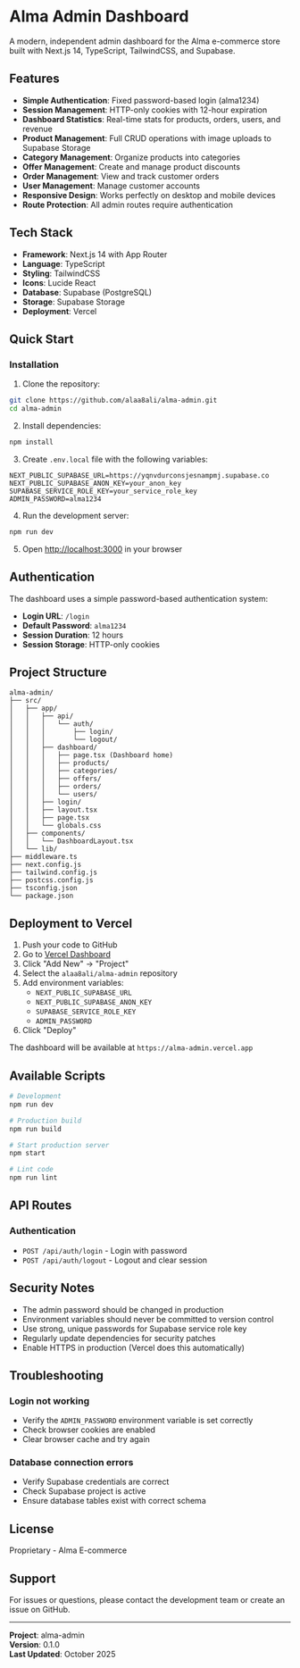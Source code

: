 # Alma Admin Dashboard

A modern, independent admin dashboard for the Alma e-commerce store built with Next.js 14, TypeScript, TailwindCSS, and Supabase.

## Features

- **Simple Authentication**: Fixed password-based login (alma1234)
- **Session Management**: HTTP-only cookies with 12-hour expiration
- **Dashboard Statistics**: Real-time stats for products, orders, users, and revenue
- **Product Management**: Full CRUD operations with image uploads to Supabase Storage
- **Category Management**: Organize products into categories
- **Offer Management**: Create and manage product discounts
- **Order Management**: View and track customer orders
- **User Management**: Manage customer accounts
- **Responsive Design**: Works perfectly on desktop and mobile devices
- **Route Protection**: All admin routes require authentication

## Tech Stack

- **Framework**: Next.js 14 with App Router
- **Language**: TypeScript
- **Styling**: TailwindCSS
- **Icons**: Lucide React
- **Database**: Supabase (PostgreSQL)
- **Storage**: Supabase Storage
- **Deployment**: Vercel

## Quick Start

### Installation

1. Clone the repository:
```bash
git clone https://github.com/alaa8ali/alma-admin.git
cd alma-admin
```

2. Install dependencies:
```bash
npm install
```

3. Create `.env.local` file with the following variables:
```env
NEXT_PUBLIC_SUPABASE_URL=https://yqnvdurconsjesnampmj.supabase.co
NEXT_PUBLIC_SUPABASE_ANON_KEY=your_anon_key
SUPABASE_SERVICE_ROLE_KEY=your_service_role_key
ADMIN_PASSWORD=alma1234
```

4. Run the development server:
```bash
npm run dev
```

5. Open [http://localhost:3000](http://localhost:3000) in your browser

## Authentication

The dashboard uses a simple password-based authentication system:

- **Login URL**: `/login`
- **Default Password**: `alma1234`
- **Session Duration**: 12 hours
- **Session Storage**: HTTP-only cookies

## Project Structure

```
alma-admin/
├── src/
│   ├── app/
│   │   ├── api/
│   │   │   └── auth/
│   │   │       ├── login/
│   │   │       └── logout/
│   │   ├── dashboard/
│   │   │   ├── page.tsx (Dashboard home)
│   │   │   ├── products/
│   │   │   ├── categories/
│   │   │   ├── offers/
│   │   │   ├── orders/
│   │   │   └── users/
│   │   ├── login/
│   │   ├── layout.tsx
│   │   ├── page.tsx
│   │   └── globals.css
│   ├── components/
│   │   └── DashboardLayout.tsx
│   └── lib/
├── middleware.ts
├── next.config.js
├── tailwind.config.js
├── postcss.config.js
├── tsconfig.json
└── package.json
```

## Deployment to Vercel

1. Push your code to GitHub
2. Go to [Vercel Dashboard](https://vercel.com/dashboard)
3. Click "Add New" → "Project"
4. Select the `alaa8ali/alma-admin` repository
5. Add environment variables:
   - `NEXT_PUBLIC_SUPABASE_URL`
   - `NEXT_PUBLIC_SUPABASE_ANON_KEY`
   - `SUPABASE_SERVICE_ROLE_KEY`
   - `ADMIN_PASSWORD`
6. Click "Deploy"

The dashboard will be available at `https://alma-admin.vercel.app`

## Available Scripts

```bash
# Development
npm run dev

# Production build
npm run build

# Start production server
npm start

# Lint code
npm run lint
```

## API Routes

### Authentication
- `POST /api/auth/login` - Login with password
- `POST /api/auth/logout` - Logout and clear session

## Security Notes

- The admin password should be changed in production
- Environment variables should never be committed to version control
- Use strong, unique passwords for Supabase service role key
- Regularly update dependencies for security patches
- Enable HTTPS in production (Vercel does this automatically)

## Troubleshooting

### Login not working
- Verify the `ADMIN_PASSWORD` environment variable is set correctly
- Check browser cookies are enabled
- Clear browser cache and try again

### Database connection errors
- Verify Supabase credentials are correct
- Check Supabase project is active
- Ensure database tables exist with correct schema

## License

Proprietary - Alma E-commerce

## Support

For issues or questions, please contact the development team or create an issue on GitHub.

---

**Project**: alma-admin  
**Version**: 0.1.0  
**Last Updated**: October 2025
